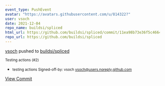 ```yaml
---
event_type: PushEvent
avatar: "https://avatars.githubusercontent.com/u/814322?"
user: vsoch
date: 2021-12-04
repo_name: buildsi/spliced
html_url: https://github.com/buildsi/spliced/commit/11ea98b73e36f5c4664400a9a400cfee621f2111
repo_url: https://github.com/buildsi/spliced
---
```


<a href='https://github.com/vsoch' target='_blank'>vsoch</a> pushed to <a href='https://github.com/buildsi/spliced' target='_blank'>buildsi/spliced</a>

<small>Testing actions (#2)

* testing actions
Signed-off-by: vsoch <vsoch@users.noreply.github.com></small>

<a href='https://github.com/buildsi/spliced/commit/11ea98b73e36f5c4664400a9a400cfee621f2111' target='_blank'>View Commit</a>